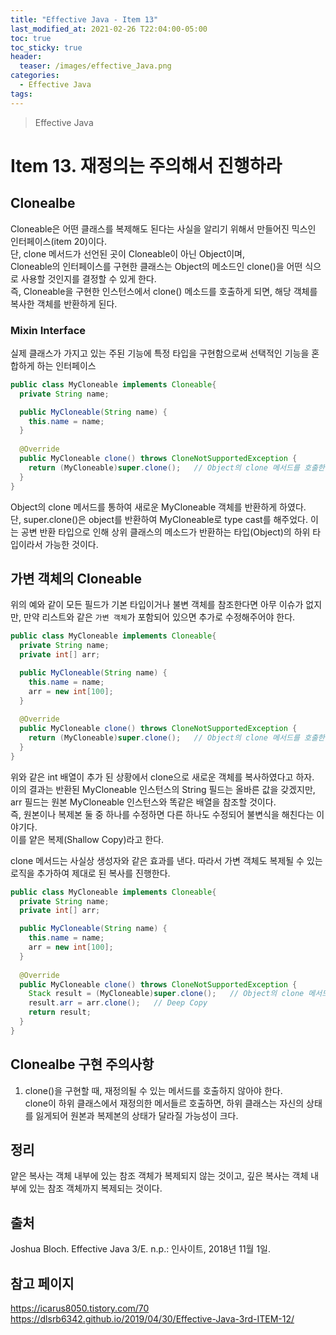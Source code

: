```yaml
---
title: "Effective Java - Item 13"
last_modified_at: 2021-02-26 T22:04:00-05:00
toc: true
toc_sticky: true
header:
  teaser: /images/effective_Java.png
categories: 
  - Effective Java
tags:
---
```


> Effective Java

Item 13. 재정의는 주의해서 진행하라
=============
## Clonealbe
Cloneable은 어떤 클래스를 복제해도 된다는 사실을 알리기 위해서 만들어진 믹스인 인터페이스(item 20)이다.   
단, clone 메서드가 선언된 곳이 Cloneable이 아닌 Object이며,  
Cloneable의 인터페이스를 구현한 클래스는 Object의 메소드인 clone()을 어떤 식으로 사용할 것인지를 결정할 수 있게 한다.  
즉, Cloneable을 구현한 인스턴스에서 clone() 메소드를 호출하게 되면, 해당 객체를 복사한 객체를 반환하게 된다.  

### Mixin Interface
실제 클래스가 가지고 있는 주된 기능에 특정 타입을 구현함으로써 선택적인 기능을 혼합하게 하는 인터페이스  
```java
public class MyCloneable implements Cloneable{
  private String name;

  public MyCloneable(String name) {
    this.name = name;
  }
  
  @Override
  public MyCloneable clone() throws CloneNotSupportedException {
    return (MyCloneable)super.clone();   // Object의 clone 메서드를 호출한다.
  }
}
```
Object의 clone 메서드를 통하여 새로운 MyCloneable 객체를 반환하게 하였다.  
단, super.clone()은 object를 반환하여 MyCloneable로 type cast를 해주었다. 이는 공변 반환 타입으로 인해 상위 클래스의 메소드가 반환하는 타입(Object)의 하위 타입이라서 가능한 것이다.  
 
## 가변 객체의 Cloneable
위의 예와 같이 모든 필드가 기본 타입이거나 불변 객체를 참조한다면 아무 이슈가 없지만, 만약 리스트와 같은 `가변 객체`가 포함되어 있으면 추가로 수정해주어야 한다.  
```java
public class MyCloneable implements Cloneable{
  private String name;
  private int[] arr;

  public MyCloneable(String name) {
    this.name = name;
    arr = new int[100];
  }
  
  @Override
  public MyCloneable clone() throws CloneNotSupportedException {
    return (MyCloneable)super.clone();   // Object의 clone 메서드를 호출한다.
  }
}
```
위와 같은 int 배열이 추가 된 상황에서 clone으로 새로운 객체를 복사하였다고 하자.  
이의 결과는 반환된 MyCloneable 인스턴스의 String 필드는 올바른 값을 갖겠지만, arr 필드는 원본 MyCloneable 인스턴스와 똑같은 배열을 참조할 것이다.  
즉, 원본이나 복제본 둘 중 하나를 수정하면 다른 하나도 수정되어 불변식을 해친다는 이야기다.  
이를 얕은 복제(Shallow Copy)라고 한다.

clone 메서드는 사실상 생성자와 같은 효과를 낸다. 따라서 가변 객체도 복제될 수 있는 로직을 추가하여 제대로 된 복사를 진행한다.  
```java
public class MyCloneable implements Cloneable{
  private String name;
  private int[] arr;

  public MyCloneable(String name) {
    this.name = name;
    arr = new int[100];
  }
  
  @Override
  public MyCloneable clone() throws CloneNotSupportedException {
    Stack result = (MyCloneable)super.clone();   // Object의 clone 메서드를 호출한다.
    result.arr = arr.clone();   // Deep Copy
    return result;
  }
}
```
<!--
## 좀 더 복잡한 가변 객체의 Cloneable

```java
public class MyCloneable implements Cloneable{
  private String name;
  private InnerClass[] IC = ...;

  private static class InnerClass{
    int val;
    InnerClass(int val){
      
    }
  }
  
  @Override
  public MyCloneable clone() throws CloneNotSupportedException {
    Stack result = (MyCloneable)super.clone();   // Object의 clone 메서드를 호출한다.
    result.arr = arr.clone();   // Deep Copy
    return result;
  }
}
```
-->
## Clonealbe 구현 주의사항
1. clone()을 구현할 때, 재정의될 수 있는 메서드를 호출하지 않아야 한다.  
clone이 하위 클래스에서 재정의한 메서들르 호출하면, 하위 클래스는 자신의 상태를 잃게되어 원본과 복제본의 상태가 달라질 가능성이 크다.  


## 정리
얕은 복사는 객체 내부에 있는 참조 객체가 복제되지 않는 것이고, 깊은 복사는 객체 내부에 있는 참조 객체까지 복제되는 것이다.


## 출처
Joshua Bloch. Effective Java 3/E. n.p.: 인사이트, 2018년 11월 1일.  

## 참고 페이지
<https://icarus8050.tistory.com/70>  
<https://dlsrb6342.github.io/2019/04/30/Effective-Java-3rd-ITEM-12/>
